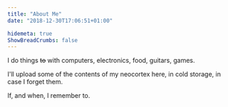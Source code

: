 ```yaml
---
title: "About Me"
date: "2018-12-30T17:06:51+01:00"

hidemeta: true
ShowBreadCrumbs: false
---
```

I do things ~~to~~ with computers, electronics, food, guitars, games.

I'll upload some of the contents of my neocortex here, in cold storage, in case I forget them.

If, and when, I remember to.
